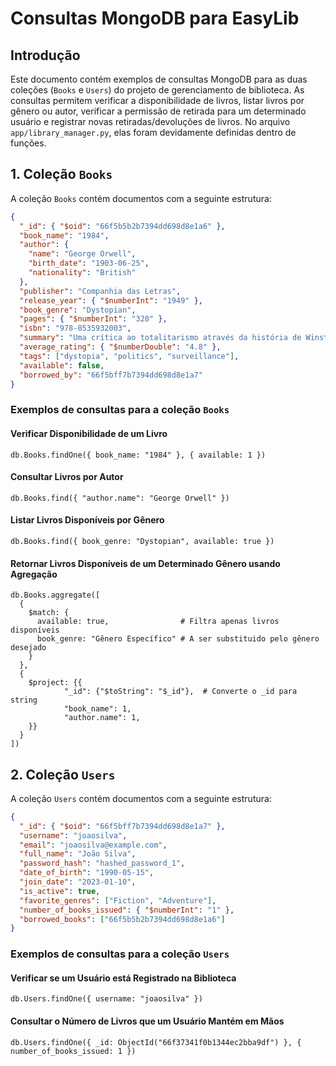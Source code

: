 # Consultas MongoDB para EasyLib

## Introdução

Este documento contém exemplos de consultas MongoDB para as duas coleções (`Books` e `Users`) do projeto de gerenciamento de biblioteca. As consultas permitem verificar a disponibilidade de livros, listar livros por gênero ou autor, verificar a permissão de retirada para um determinado usuário e registrar novas retiradas/devoluções de livros. No arquivo `app/library_manager.py`, elas foram devidamente definidas dentro de funções.

## 1. Coleção `Books`

A coleção `Books` contém documentos com a seguinte estrutura:

```json
{
  "_id": { "$oid": "66f5b5b2b7394dd698d8e1a6" },
  "book_name": "1984",
  "author": {
    "name": "George Orwell",
    "birth_date": "1903-06-25",
    "nationality": "British"
  },
  "publisher": "Companhia das Letras",
  "release_year": { "$numberInt": "1949" },
  "book_genre": "Dystopian",
  "pages": { "$numberInt": "328" },
  "isbn": "978-8535932003",
  "summary": "Uma crítica ao totalitarismo através da história de Winston Smith.",
  "average_rating": { "$numberDouble": "4.8" },
  "tags": ["dystopia", "politics", "surveillance"],
  "available": false,
  "borrowed_by": "66f5bff7b7394dd698d8e1a7"
}
```

### Exemplos de consultas para a coleção `Books`

#### Verificar Disponibilidade de um Livro

```db.Books.findOne({ book_name: "1984" }, { available: 1 })```

#### Consultar Livros por Autor

```db.Books.find({ "author.name": "George Orwell" })```

#### Listar Livros Disponíveis por Gênero

```db.Books.find({ book_genre: "Dystopian", available: true })```

#### Retornar Livros Disponíveis de um Determinado Gênero usando Agregação
```
db.Books.aggregate([
  {
    $match: {
      available: true,                # Filtra apenas livros disponíveis
      book_genre: "Gênero Específico" # A ser substituido pelo gênero desejado
    }
  },
  {
    $project: {{
            "_id": {"$toString": "$_id"},  # Converte o _id para string
            "book_name": 1,
            "author.name": 1,
    }}
  }
])
```

## 2. Coleção `Users`

A coleção `Users` contém documentos com a seguinte estrutura:

```json
{
  "_id": { "$oid": "66f5bff7b7394dd698d8e1a7" },
  "username": "joaosilva",
  "email": "joaosilva@example.com",
  "full_name": "João Silva",
  "password_hash": "hashed_password_1",
  "date_of_birth": "1990-05-15",
  "join_date": "2023-01-10",
  "is_active": true,
  "favorite_genres": ["Fiction", "Adventure"],
  "number_of_books_issued": { "$numberInt": "1" },
  "borrowed_books": ["66f5b5b2b7394dd698d8e1a6"]
}
```

### Exemplos de consultas para a coleção `Users`

#### Verificar se um Usuário está Registrado na Biblioteca

```db.Users.findOne({ username: "joaosilva" })```

#### Consultar o Número de Livros que um Usuário Mantém em Mãos

```db.Users.findOne({ _id: ObjectId("66f37341f0b1344ec2bba9df") }, { number_of_books_issued: 1 })```

